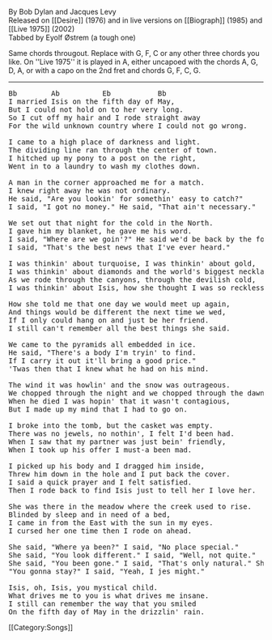 By Bob Dylan and Jacques Levy<br>
Released on [[Desire]] (1976) and in live versions on
[[Biograph]] (1985) and [[Live 1975]] (2002)<br>
Tabbed by Eyolf Østrem (a tough one)

Same chords througout. Replace with G, F, C or any other three chords
you like. On ''Live 1975'' it is played in A, either uncapoed with
the chords A, G, D, A, or with a capo on the 2nd fret and chords G, F,
C, G.

----
<pre class="verse">
Bb        Ab          Eb           Bb
I married Isis on the fifth day of May,
But I could not hold on to her very long.
So I cut off my hair and I rode straight away
For the wild unknown country where I could not go wrong.

I came to a high place of darkness and light.
The dividing line ran through the center of town.
I hitched up my pony to a post on the right,
Went in to a laundry to wash my clothes down.

A man in the corner approached me for a match.
I knew right away he was not ordinary.
He said, "Are you lookin' for somethin' easy to catch?"
I said, "I got no money." He said, "That ain't necessary."

We set out that night for the cold in the North.
I gave him my blanket, he gave me his word.
I said, "Where are we goin'?" He said we'd be back by the fourth.
I said, "That's the best news that I've ever heard."

I was thinkin' about turquoise, I was thinkin' about gold,
I was thinkin' about diamonds and the world's biggest necklace.
As we rode through the canyons, through the devilish cold,
I was thinkin' about Isis, how she thought I was so reckless.

How she told me that one day we would meet up again,
And things would be different the next time we wed,
If I only could hang on and just be her friend.
I still can't remember all the best things she said.

We came to the pyramids all embedded in ice.
He said, "There's a body I'm tryin' to find.
If I carry it out it'll bring a good price."
'Twas then that I knew what he had on his mind.

The wind it was howlin' and the snow was outrageous.
We chopped through the night and we chopped through the dawn.
When he died I was hopin' that it wasn't contagious,
But I made up my mind that I had to go on.

I broke into the tomb, but the casket was empty.
There was no jewels, no nothin', I felt I'd been had.
When I saw that my partner was just bein' friendly,
When I took up his offer I must-a been mad.

I picked up his body and I dragged him inside,
Threw him down in the hole and I put back the cover.
I said a quick prayer and I felt satisfied.
Then I rode back to find Isis just to tell her I love her.

She was there in the meadow where the creek used to rise.
Blinded by sleep and in need of a bed,
I came in from the East with the sun in my eyes.
I cursed her one time then I rode on ahead.

She said, "Where ya been?" I said, "No place special."
She said, "You look different." I said, "Well, not quite."
She said, "You been gone." I said, "That's only natural." She said,
"You gonna stay?" I said, "Yeah, I jes might."

Isis, oh, Isis, you mystical child.
What drives me to you is what drives me insane.
I still can remember the way that you smiled
On the fifth day of May in the drizzlin' rain.
</pre>

[[Category:Songs]]
